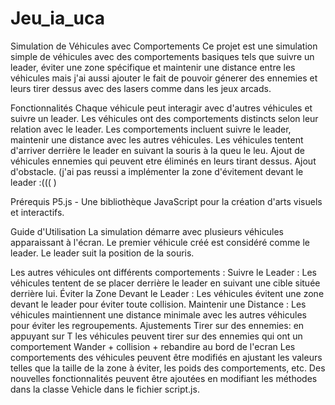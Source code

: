 # Jeu_ia_uca
Simulation de Véhicules avec Comportements
Ce projet est une simulation simple de véhicules avec des comportements basiques tels que suivre un leader, éviter une zone spécifique et maintenir une distance entre les véhicules mais j'ai aussi ajouter le fait de pouvoir génerer des ennemies et leurs tirer dessus avec des lasers comme dans les jeux arcads.

Fonctionnalités
Chaque véhicule peut interagir avec d'autres véhicules et suivre un leader.
Les véhicules ont des comportements distincts selon leur relation avec le leader.
Les comportements incluent suivre le leader, maintenir une distance avec les autres véhicules.
Les véhicules tentent d'arriver derrière le leader en suivant la souris à la queu le leu.
Ajout de véhicules ennemies qui peuvent etre éliminés en leurs tirant dessus.
Ajout d'obstacle.
(j'ai pas reussi a implémenter la zone d'évitement devant le leader :((( )

Prérequis
P5.js - Une bibliothèque JavaScript pour la création d'arts visuels et interactifs.

Guide d'Utilisation
La simulation démarre avec plusieurs véhicules apparaissant à l'écran.
Le premier véhicule créé est considéré comme le leader.
Le leader suit la position de la souris.

Les autres véhicules ont différents comportements :
Suivre le Leader : Les véhicules tentent de se placer derrière le leader en suivant une cible située derrière lui.
Éviter la Zone Devant le Leader : Les véhicules évitent une zone devant le leader pour éviter toute collision.
Maintenir une Distance : Les véhicules maintiennent une distance minimale avec les autres véhicules pour éviter les regroupements.
Ajustements
Tirer sur des ennemies: en appuyant sur T les véhicules peuvent tirer sur des ennemies qui ont un comportement Wander + collision + rebandire au bord de l'ecran
Les comportements des véhicules peuvent être modifiés en ajustant les valeurs telles que la taille de la zone à éviter, les poids des comportements, etc.
Des nouvelles fonctionnalités peuvent être ajoutées en modifiant les méthodes dans la classe Vehicle dans le fichier script.js.
